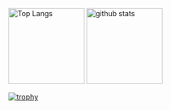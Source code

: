 <p align="left"> 
  <img alt="Top Langs" height="150px" src="https://github-readme-stats.vercel.app/api/top-langs/?username=Kawatan1927&layout=compact&count_private=true&show_icons=true&theme=onedark" />
  <img alt="github stats" height="150px" src="https://github-readme-stats.vercel.app/api?username=Kawatan1927&count_private=true&show_icons=true&show_icons=true&theme=onedark" />
</p>

[![trophy](https://github-profile-trophy.vercel.app/?username=Kawatan1927&theme=onedark&column=7
)](https://github.com/ryo-ma/github-profile-trophy)
